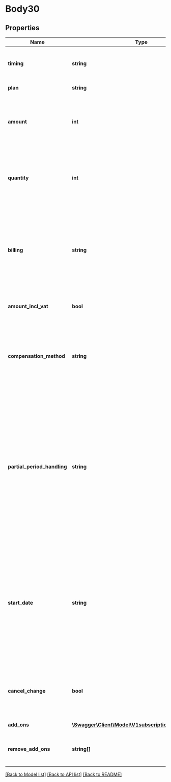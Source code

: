 # Body30

## Properties
Name | Type | Description | Notes
------------ | ------------- | ------------- | -------------
**timing** | **string** | When to perform the subscription change. Either &#x60;immediate&#x60; or &#x60;renewal&#x60;. | 
**plan** | **string** | The handle of the plan to change to | [optional] 
**amount** | **int** | Optional custom per quantity plan price. If provided the plan price billed for each billing period will be overridden by this price. | [optional] 
**quantity** | **int** | Optional quantity of the plan product for this subscription. If not provided the default is the default plan quantity defined for the plan. | [optional] 
**billing** | **string** | In the case of immediate change and change not affecting billing period, how to bill for the remaining partial period. Either &#x60;prorated&#x60;, &#x60;full&#x60;, &#x60;zero_amount&#x60; or &#x60;none&#x60;. The default is &#x60;prorated&#x60;. | [optional] 
**amount_incl_vat** | **bool** | Whether the optional amount is including VAT. Defaults to true. | [optional] 
**compensation_method** | **string** | In the case of immediate change, optional method for compensation of partial period, either &#x60;full_refund&#x60;, &#x60;prorated_refund&#x60; or &#x60;none&#x60;. Default is prorated_refund | [optional] 
**partial_period_handling** | **string** | Optional argument to override plan setting on how to handle a potential initial partial billing period for fixed day scheduling. The options are to bill for a full period, bill prorated for the partial period, bill a zero amount, or not to consider the period before first fixed day a billing period. The default is to bill prorated. Options: &#x60;bill_full&#x60;, &#x60;bill_prorated&#x60;, &#x60;bill_zero_amount&#x60;, &#x60;no_bill&#x60;. | [optional] 
**start_date** | **string** | If the subscription change results in a new period due to change to a plan with different scheduling, an optional date and time from which the subscription is eligible to schedule first invoice can be given. See subscription create and subscription reactivate argument &#x60;start_date&#x60;. | [optional] 
**cancel_change** | **bool** | If there are pending changes at renewal for the subscription they can be cancelled using this argument and timing&#x3D;renewal | [optional] 
**add_ons** | [**\Swagger\Client\Model\V1subscriptionhandleAddOns[]**](V1subscriptionhandleAddOns.md) | Add-ons to attach to subscription | [optional] 
**remove_add_ons** | **string[]** | Subscription add-ons to remove from subscription by subscription add-on handle | [optional] 

[[Back to Model list]](../README.md#documentation-for-models) [[Back to API list]](../README.md#documentation-for-api-endpoints) [[Back to README]](../README.md)


